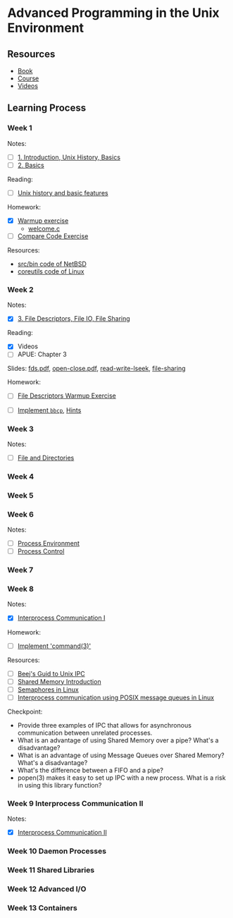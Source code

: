 # Advanced Programming in the Unix Environment

## Resources

- [Book](https://www.amazon.de/Programming-Environment-Addison-Wesley-Professional-Computing/dp/0321637739)
- [Course](https://stevens.netmeister.org/631/)
- [Videos](https://www.youtube.com/playlist?list=PL0qfF8MrJ-jxMfirAdxDs9zIiBg2Wug0z)

## Learning Process

### Week 1

Notes:
- [ ] [1. Introduction, Unix History, Basics](1-Introduction-Unix-History.md)
- [ ] [2. Basics](2-Basics.md)

Reading:

- [ ] [Unix history and basic features](./reading/02-unix-2.pdf)

Homework:

- [X] [Warmup exercise](https://stevens.netmeister.org/631/fixme-exercise.html)
    - [welcome.c](./homework/hw1/welcome.c)
- [ ] [Compare Code Exercise](https://stevens.netmeister.org/631/compare-code-exercise.html)

Resources:

- [src/bin code of NetBSD](http://cvsweb.netbsd.org/bsdweb.cgi/src/bin/)
- [coreutils code of Linux](https://ftp.gnu.org/gnu/coreutils/)

### Week 2

Notes:
- [X] [3. File Descriptors, File IO, File Sharing](3-File-IO-File-Sharing.md)

Reading:
- [X] Videos
- [ ] APUE: Chapter 3

Slides: [fds.pdf](./slides/02-fds.pdf),  [open-close.pdf](./slides/02-open-close.pdf), [read-write-lseek](./slides/02-read-write-lseek.pdf), [file-sharing](./slides/02-file-sharing.pdf)

Homework:

- [ ] [File Descriptors Warmup Exercise](https://stevens.netmeister.org/631/fd-exercise.html)
- [ ] [Implement `bbcp`](./homework/bbcp.1.pdf), [Hints](https://stevens.netmeister.org/631/f21-hw1.html)


### Week 3

Notes:
- [ ] [File and Directories](4-File-and-Directories.md)

### Week 4

### Week 5

### Week 6

Notes: 
- [ ] [Process Environment](7-Process-Environment.md)
- [ ] [Process Control](8-Process-Control.md)

### Week 7 

### Week 8 

Notes:
- [X] [Interprocess Communication I](14-Interprocess-Communication-I.md)

Homework:
- [ ] [Implement 'command(3)'](https://stevens.netmeister.org/631/f21-hw2.html)

Resources:

- [ ] [Beej's Guid to Unix IPC](https://beej.us/guide/bgipc/html/single/bgipc.html)
- [ ] [Shared Memory Introduction](https://web.archive.org/web/20160507131726/http://www.kohala.com/start/unpv22e/unpv22e.chap12.pdf)
- [ ] [Semaphores in Linux](https://web.archive.org/web/20180316204322/http://www.linuxdevcenter.com/pub/a/linux/2007/05/24/semaphores-in-linux.html)
- [ ] [Interprocess communication using POSIX message queues in Linux](https://www.softprayog.in/programming/interprocess-communication-using-posix-message-queues-in-linux)

Checkpoint:

- Provide three examples of IPC that allows for asynchronous communication between unrelated processes.
- What is an advantage of using Shared Memory over a pipe? What's a disadvantage?
- What is an advantage of using Message Queues over Shared Memory? What's a disadvantage?
- What's the difference between a FIFO and a pipe?
- popen(3) makes it easy to set up IPC with a new process. What is a risk in using this library function?


### Week 9 Interprocess Communication II

Notes:
- [X] [Interprocess Communication II](14-Interprocess-Communication-II.md)

### Week 10 Daemon Processes
### Week 11 Shared Libraries
### Week 12 Advanced I/O
### Week 13 Containers

